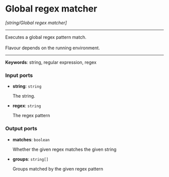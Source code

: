 # Global regex matcher

_[string/Global regex matcher]_

---

Executes a global regex pattern match.<br>
<br>
Flavour depends on the running environment.<br>

---

__Keywords__: string, regular expression, regex

### Input ports

* __string__: ` string `


    The string.<br>


* __regex__: ` string `


    The regex pattern<br>

### Output ports

* __matches__: ` boolean `


    Whether the given regex matches the given string<br>


* __groups__: ` string[] `


    Groups matched by the given regex pattern<br>


